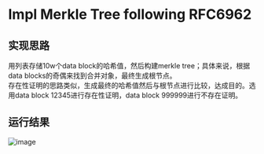 # Impl Merkle Tree following RFC6962
## 实现思路
用列表存储10w个data block的哈希值，然后构建merkle tree；具体来说，根据data blocks的奇偶来找到合并对象，最终生成根节点。<br>
存在性证明的思路类似，生成最终的哈希值然后与根节点进行比较，达成目的。选用data block 12345进行存在性证明，data block 999999进行不存在证明。<br>
## 运行结果
![image](https://github.com/Ashl703/group-xx/assets/138503504/15a7940e-1d81-4d1a-b65b-884d48a90e88)
